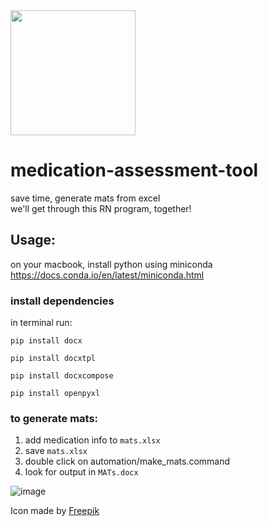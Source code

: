 <img src="https://user-images.githubusercontent.com/10421813/66350898-4aca5280-e911-11e9-9c84-fadede94a64d.png" width="200"/>


# medication-assessment-tool
save time, generate mats from excel<br>
we'll get through this RN program, together!

## Usage:
on your macbook, install python using miniconda https://docs.conda.io/en/latest/miniconda.html

### install dependencies
in terminal run:

```pip install docx```

```pip install docxtpl```

```pip install docxcompose```

```pip install openpyxl```

### to generate mats:
1. add medication info to `mats.xlsx`
2. save `mats.xlsx`
3. double click on automation/make_mats.command
4. look for output in `MATs.docx`

![image](https://user-images.githubusercontent.com/10421813/65466972-1b95ea80-de15-11e9-9432-9b70c2698d8e.png)

<div>Icon made by <a href="https://www.flaticon.com/authors/freepik" title="Freepik">Freepik</a></div>
